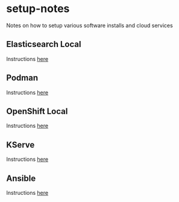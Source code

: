 # setup-notes
Notes on how to setup various software installs and cloud services

## Elasticsearch Local
Instructions [here](./elastic/README.md)

## Podman
Instructions [here](./podman/README.md)

## OpenShift Local
Instructions [here](./openshift/README.md)

## KServe
Instructions [here](./kserve/README.md)

## Ansible
Instructions [here](./ansible/README.md)
